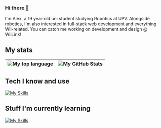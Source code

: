 ### Hi there 👋
I'm Alex, a 19 year-old uni student studying Robotics at UPV. Alongside robotics, I'm also interested in full-stack web development and everything Wii-related.
You can catch me working on development and design @ WiiLink!


## My stats
|![My top language](https://github-readme-stats.vercel.app/api/top-langs/?username=Humanoidear&show_icons=true&title_color=4F8CC9&text_color=9f9f9f&bg_color=00000000&hide_border=true&icon_color=00000000&count_private=true)|![My GitHub Stats](https://github-readme-stats.vercel.app/api?username=Humanoidear&show_icons=true&title_color=4F8CC9&text_color=9f9f9f&bg_color=00000000&hide_border=true&icon_color=4F8CC9&count_private=true&show_icons=true)|
|-|-|


## Tech I know and use
[![My Skills](https://skillicons.dev/icons?i=html,css,py,js,ts,nodejs,astro,tailwind,git,postgres,npm,md,vscode,postman,docker,ps,ai,svg&theme=light)](https://skillicons.dev)

## Stuff I'm currently learning
[![My Skills](https://skillicons.dev/icons?i=vue,express,figma,go&theme=light)](https://skillicons.dev)
